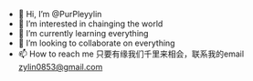 - 👋 Hi, I’m @PurPleyylin
- 👀 I’m interested in chainging the world 
- 🌱 I’m currently learning everything 
- 💞️ I’m looking to collaborate on everything 
- 📫 How to reach me 只要有缘我们千里来相会，联系我的email zylin0853@gmail.com

<!---
PurPleyylin/PurPleyylin is a ✨ special ✨ repository because its `README.md` (this file) appears on your GitHub profile.
You can click the Preview link to take a look at your changes.
--->

